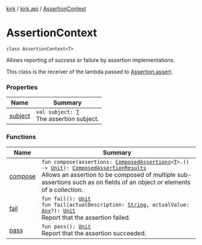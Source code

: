 [kirk](../../index.md) / [kirk.api](../index.md) / [AssertionContext](./index.md)

# AssertionContext

`class AssertionContext<T>`

Allows reporting of success or failure by assertion implementations.

This class is the receiver of the lambda passed to [Assertion.assert](../-assertion/assert.md).

### Properties

| Name | Summary |
|---|---|
| [subject](subject.md) | `val subject: `[`T`](index.md#T)<br>The assertion subject. |

### Functions

| Name | Summary |
|---|---|
| [compose](compose.md) | `fun compose(assertions: `[`ComposedAssertions`](../-composed-assertions/index.md)`<`[`T`](index.md#T)`>.() -> `[`Unit`](https://kotlinlang.org/api/latest/jvm/stdlib/kotlin/-unit/index.html)`): `[`ComposedAssertionResults`](../-composed-assertion-results/index.md)<br>Allows an assertion to be composed of multiple sub-assertions such as on fields of an object or elements of a collection. |
| [fail](fail.md) | `fun fail(): `[`Unit`](https://kotlinlang.org/api/latest/jvm/stdlib/kotlin/-unit/index.html)<br>`fun fail(actualDescription: `[`String`](https://kotlinlang.org/api/latest/jvm/stdlib/kotlin/-string/index.html)`, actualValue: `[`Any`](https://kotlinlang.org/api/latest/jvm/stdlib/kotlin/-any/index.html)`?): `[`Unit`](https://kotlinlang.org/api/latest/jvm/stdlib/kotlin/-unit/index.html)<br>Report that the assertion failed. |
| [pass](pass.md) | `fun pass(): `[`Unit`](https://kotlinlang.org/api/latest/jvm/stdlib/kotlin/-unit/index.html)<br>Report that the assertion succeeded. |
